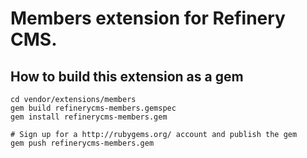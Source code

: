 # Members extension for Refinery CMS.

## How to build this extension as a gem

    cd vendor/extensions/members
    gem build refinerycms-members.gemspec
    gem install refinerycms-members.gem

    # Sign up for a http://rubygems.org/ account and publish the gem
    gem push refinerycms-members.gem
